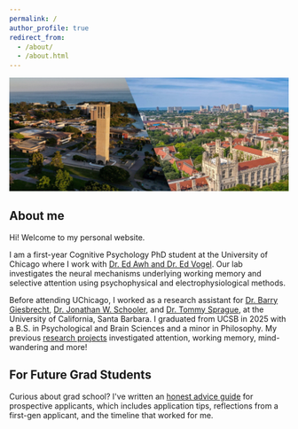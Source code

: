 ```yaml
---
permalink: /
author_profile: true
redirect_from: 
  - /about/
  - /about.html
---
```


![Banner showing UCSB and UChicago campus](/images/banner.jpg)

## About me

Hi! Welcome to my personal website.

I am a first-year Cognitive Psychology PhD student at the University of Chicago where I work with [Dr. Ed Awh and Dr. Ed Vogel](https://awhvogellab.com). Our lab investigates the neural mechanisms underlying working memory and selective attention using psychophysical and electrophysiological methods.

Before attending UChicago, I worked as a research assistant for [Dr. Barry Giesbrecht](https://psych.ucsb.edu/people/faculty/barry-giesbrecht), [Dr. Jonathan W. Schooler](https://labs.psych.ucsb.edu/schooler/jonathan/members/schooler), and [Dr. Tommy Sprague](https://neuroscience.ucsb.edu/people/thomas-sprague), at the University of California, Santa Barbara. I graduated from UCSB in 2025 with a B.S. in Psychological and Brain Sciences and a minor in Philosophy. My previous [research projects](/projects/) investigated attention, working memory, mind-wandering and more!

## For Future Grad Students

Curious about grad school? I've written an [honest advice guide](/thinking-phd/) for prospective applicants, which includes application tips, reflections from a first-gen applicant, and the timeline that worked for me.
